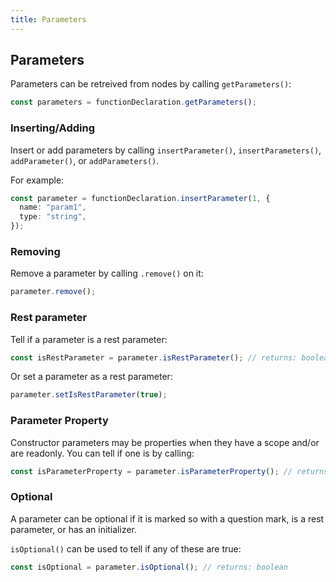 ```yaml
---
title: Parameters
---
```


## Parameters

Parameters can be retreived from nodes by calling `getParameters()`:

```ts
const parameters = functionDeclaration.getParameters();
```

### Inserting/Adding

Insert or add parameters by calling `insertParameter()`, `insertParameters()`, `addParameter()`, or `addParameters()`.

For example:

```ts
const parameter = functionDeclaration.insertParameter(1, {
  name: "param1",
  type: "string",
});
```

### Removing

Remove a parameter by calling `.remove()` on it:

```ts
parameter.remove();
```

### Rest parameter

Tell if a parameter is a rest parameter:

```ts
const isRestParameter = parameter.isRestParameter(); // returns: boolean
```

Or set a parameter as a rest parameter:

```ts
parameter.setIsRestParameter(true);
```

### Parameter Property

Constructor parameters may be properties when they have a scope and/or are readonly. You can tell if one is by calling:

```ts
const isParameterProperty = parameter.isParameterProperty(); // returns: boolean
```

### Optional

A parameter can be optional if it is marked so with a question mark, is a rest parameter, or has an initializer.

`isOptional()` can be used to tell if any of these are true:

```ts
const isOptional = parameter.isOptional(); // returns: boolean
```
